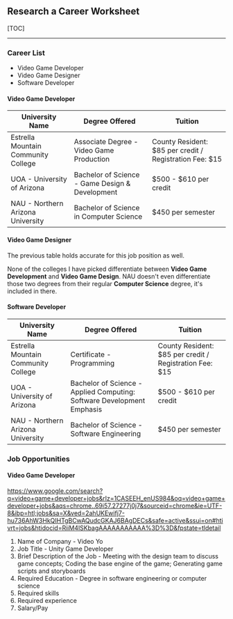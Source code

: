 ## Research a Career Worksheet

[TOC]

------------


### Career List
- Video Game Developer
- Video Game Designer
- Software Developer


#### Video Game Developer
University Name  | Degree Offered | Tuition
------------- | ------------- | -------------
Estrella Mountain Community College | Associate Degree - Video Game Production | County Resident: $85 per credit / Registration Fee: $15
UOA - University of Arizona | Bachelor of Science - Game Design & Development | $500 - $610 per credit
NAU - Northern Arizona University | Bachelor of Science in Computer Science | $450 per semester


#### Video Game Designer
The previous table holds accurate for this job position as well.

None of the colleges I have picked differentiate between **Video Game Development** and **Video Game Design**. NAU doesn't even differentiate those two degrees from their regular **Computer Science** degree, it's included in there.


#### Software Developer
University Name  | Degree Offered | Tuition
------------- | ------------- | -------------
Estrella Mountain Community College | Certificate - Programming | County Resident: $85 per credit / Registration Fee: $15
UOA - University of Arizona | Bachelor of Science - Applied Computing: Software Development Emphasis | $500 - $610 per credit
NAU - Northern Arizona University | Bachelor of Science - Software Engineering | $450 per semester


### Job Opportunities
#### Video Game Developer
https://www.google.com/search?q=video+game+developer+jobs&rlz=1CASEEH_enUS984&oq=video+game+developer+jobs&aqs=chrome..69i57.27277j0j7&sourceid=chrome&ie=UTF-8&ibp=htl;jobs&sa=X&ved=2ahUKEwifj7-hu736AhW3HkQIHTgBCwAQudcGKAJ6BAgDECs&safe=active&ssui=on#htivrt=jobs&htidocid=RiiM4lSKbagAAAAAAAAAAA%3D%3D&fpstate=tldetail
1. Name of Company - Video Yo
2. Job Title - Unity Game Developer
3. Brief Description of the Job - Meeting with the design team to discuss game concepts; Coding the base engine of the game; Generating game scripts and storyboards
4. Required Education - Degree in software engineering or computer science
5. Required skills
6. Required experience
7. Salary/Pay





























